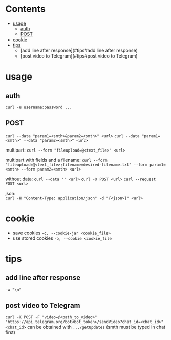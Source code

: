 # Contents

- [usage](#usage)
    - [auth](#usage#auth)
    - [POST](#usage#POST)
- [cookie](#cookie)
- [tips](#tips)
    - [add line after response](#tips#add line after response)
    - [post video to Telegram](#tips#post video to Telegram)

# usage
## auth
`curl -u username:password ...`

## POST
`curl --data "param1=<smth>&param2=<smth>" <url>`
`curl --data "param1=<smth>" --data "param2=<smth>" <url>`

multipart:
`curl --form "fileupload=@<text_file>" <url>`

multipart with fields and a filename:
`curl --form "fileupload=@<text_file>;filename=desired-filename.txt" --form param1=<smth> --form param2=<smth> <url>`

without data:
`curl --data '' <url>`
`curl -X POST <url>`
`curl --request POST <url>`

json:  
`curl -H "Content-Type: application/json" -d "{<json>}" <url>`

# cookie
* save cookies `-c, --cookie-jar <cookie_file>`
* use stored cookies `-b, --cookie <cookie_file`

# tips

## add line after response
`-w "\n"`

## post video to Telegram
`curl -X POST -F "video=@<path_to_video>" "https://api.telegram.org/bot<bot_token>/sendVideo?chat_id=<chat_id>"`  
`<chat_id>` can be obtained with `.../getUpdates` (smth must be typed in chat first)  
